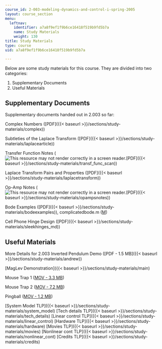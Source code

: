 ```yaml
---
course_id: 2-003-modeling-dynamics-and-control-i-spring-2005
layout: course_section
menu:
  leftnav:
    identifier: a7a8f9ef1f9b6ce16418f519b9fd5b7a
    name: Study Materials
    weight: 130
title: Study Materials
type: course
uid: a7a8f9ef1f9b6ce16418f519b9fd5b7a

---
```


Below are some study materials for this course. They are divided into two categories:

1.  Supplementary Documents
2.  Useful Materials

Supplementary Documents
-----------------------

Supplementary documents handed out in 2.003 so far:

Complex Numbers ([PDF]({{< baseurl >}}/sections/study-materials/complex))

Subtleties of the Laplace Transform ([PDF]({{< baseurl >}}/sections/study-materials/laplacearticle))

Transfer Function Notes (![This resource may not render correctly in a screen reader.](/images/inacessible.gif)[PDF]({{< baseurl >}}/sections/study-materials/transf_func_scan))

Laplace Transform Pairs and Properties ([PDF]({{< baseurl >}}/sections/study-materials/laplacetransform))

Op-Amp Notes (![This resource may not render correctly in a screen reader.](/images/inacessible.gif)[PDF]({{< baseurl >}}/sections/study-materials/opampsnotes))

Bode Examples ([PDF]({{< baseurl >}}/sections/study-materials/bodeexamples)), complicatedbode.m ([M](/courses/mechanical-engineering/2-003-modeling-dynamics-and-control-i-spring-2005/study-materials/complicatedbode.m))

Cell Phone Hinge Design ([PDF]({{< baseurl >}}/sections/study-materials/sleekhinges_md))

Useful Materials
----------------

More Details for 2.003 Inverted Pendulum Demo ([PDF - 1.5 MB]({{< baseurl >}}/sections/study-materials/andrew))

[MagLev Demonstration]({{< baseurl >}}/sections/study-materials/main)

Mouse Trap 1 ([MOV - 3.3 MB](/ans7870/2/2.003/s05/studymaterials/mtrap1.mov))

Mouse Trap 2 ([MOV - 7.2 MB](/ans7870/2/2.003/s05/studymaterials/mtrap2.mov))

Pingball ([MOV - 1.2 MB](/ans7870/2/2.003/s05/studymaterials/pingball.mov))

[System Model TLP]({{< baseurl >}}/sections/study-materials/system_model) [Tech details TLP]({{< baseurl >}}/sections/study-materials/tech_details) [Linear control TLP]({{< baseurl >}}/sections/study-materials/linear_control) [Hardware TLP]({{< baseurl >}}/sections/study-materials/hardware) [Movies TLP]({{< baseurl >}}/sections/study-materials/movies) [Nonlinear cont TLP]({{< baseurl >}}/sections/study-materials/nonlinear_cont) [Credits TLP]({{< baseurl >}}/sections/study-materials/credits)